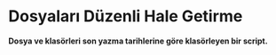 # Dosyaları Düzenli Hale Getirme

**Dosya ve klasörleri son yazma tarihlerine göre klasörleyen bir script.**

